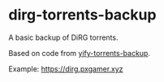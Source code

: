 # dirg-torrents-backup

A basic backup of DiRG torrents.

Based on code from [yify-torrents-backup](https://github.com/PXgamer/yify-torrents-backup/).

Example: https://dirg.pxgamer.xyz
